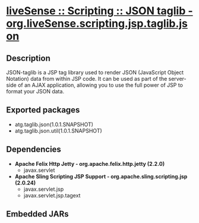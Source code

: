 # [liveSense :: Scripting :: JSON taglib - org.liveSense.scripting.jsp.taglib.json](http://github.com/liveSense/org.liveSense.scripting.jsp.taglib.json)
## Description
JSON-taglib is a JSP tag library used to render JSON (JavaScript Object Notation) data from within JSP code. It can be used as part of the server-side of an AJAX application, allowing you to use the full power of JSP to format your JSON data.
## Exported packages
* atg.taglib.json(1.0.1.SNAPSHOT)
* atg.taglib.json.util(1.0.1.SNAPSHOT)
## Dependencies
* __Apache Felix Http Jetty - org.apache.felix.http.jetty (2.2.0)__
	* javax.servlet
* __Apache Sling Scripting JSP Support - org.apache.sling.scripting.jsp (2.0.24)__
	* javax.servlet.jsp
	* javax.servlet.jsp.tagext
## Embedded JARs
